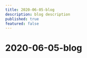 ```yaml
---
title: 2020-06-05-blog
description: blog description
published: true
featured: false
---
```


# 2020-06-05-blog

